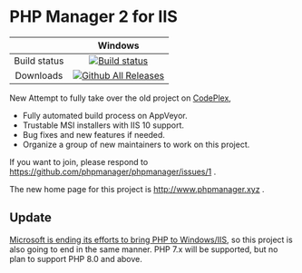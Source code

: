 PHP Manager 2 for IIS
=====================



|              | Windows |
|:------------:|:-------:|
| Build status | [![Build status](https://img.shields.io/appveyor/ci/lextm/phpmanager/master.svg?label=appveyor&style=flat-square)](https://ci.appveyor.com/project/lextm/phpmanager) |
| Downloads    | [![Github All Releases](https://img.shields.io/github/downloads/phpmanager/phpmanager/total.svg?label=total&style=flat-square)](https://github.com/phpmanager/phpmanager/releases) |

New Attempt to fully take over the old project on [CodePlex](http://phpmanager.codeplex.com),

* Fully automated build process on AppVeyor.
* Trustable MSI installers with IIS 10 support.
* Bug fixes and new features if needed.
* Organize a group of new maintainers to work on this project.

If you want to join, please respond to https://github.com/phpmanager/phpmanager/issues/1 .

The new home page for this project is http://www.phpmanager.xyz .

Update
------
[Microsoft is ending its efforts to bring PHP to Windows/IIS](https://news-web.php.net/php.internals/110907), so this project is also going to end in the same manner. PHP 7.x will be supported, but no plan to support PHP 8.0 and above.
